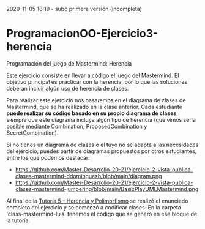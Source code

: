 2020-11-05 18:19 - subo primera versión (incompleta)


# ProgramacionOO-Ejercicio3-herencia

Programación del juego de Mastermind: Herencia

Este ejercicio consiste en llevar a código el juego del Mastermind. El objetivo principal es practicar con la herencia, por lo que las soluciones deberán incluir algún uso de herencia de clases.

Para realizar este ejercicio nos basaremos en el diagrama de clases de Mastermind, que se ha realizado en la clase anterior. Cada estudiante **puede realizar su código basado en su propio diagrama de clases**, siempre que este diagrama incluya algún tipo de herencia (que vimos sería posible mediante Combination, ProposedCombination y SecretCombination).

Si no tienes un diagrama de clases o el tuyo no se adapta a las necesidades del ejercicio, puedes partir de diagramas propuestos por otros estudiantes, entre los que podemos destacar:

- <https://github.com/Master-Desarrollo-20-21/ejercicio-2-vista-publica-clases-mastermind-ddominguezh/blob/main/diagram.png>
- <https://github.com/Master-Desarrollo-20-21/ejercicio-2-vista-publica-clases-mastermind-jumpering/blob/main/BasicPlayUMLMastermind.png>

Al final de la [Tutoría 5 - Herencia y Polimorfismo](https://escuela.it/cursos/programacion-orientada-a-objetos/clase/tutoria-herencia-polimorfismo) se realizó el enunciado completo del ejercicio y se comenzó a codificar clases. En la carpeta 'class-mastermind-luis' tenemos el código que se generó en ese bloque de la tutoría.
